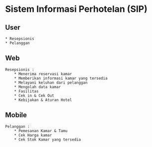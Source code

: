 # Sistem Informasi Perhotelan (SIP)
## User
    * Resepsionis
    * Pelanggan
## Web
    Resepsionis :
        * Menerima reservasi kamar
        * Memberikan informasi kamar yang tersedia
        * Melayani keluhan dari pelanggan
        * Mengolah data kamar           
        * Fasilitas 
        * Cek in & Cek Out
        * Kebijakan & Aturan Hotel
## Mobile
    Pelanggan :
        * Pemesanan Kamar & Tamu
        * Cek Harga kamar
        * Cek Stok Kamar yang tersedia
